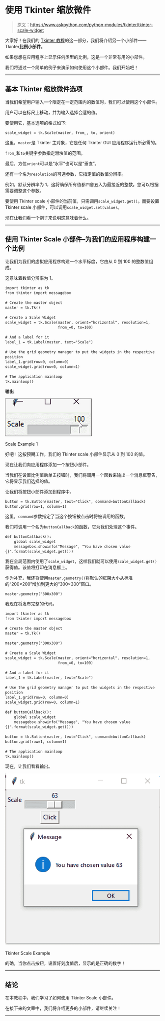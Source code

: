 # 使用 Tkinter 缩放微件

> 原文：<https://www.askpython.com/python-modules/tkinter/tkinter-scale-widget>

大家好！在我们的 [Tkinter 教程](https://www.askpython.com/python-modules/tkinter)的这一部分，我们将介绍另一个小部件——Tkinter**比例小部件**。

如果您想在应用程序上显示任何类型的比例，这是一个非常有用的小部件。

我们将通过一个简单的例子来演示如何使用这个小部件。我们开始吧！

* * *

## 基本 Tkinter 缩放微件选项

当我们希望用户输入一个限定在一定范围内的数值时，我们可以使用这个小部件。

用户可以在标尺上移动，并为输入选择合适的值。

要使用它，基本选项的格式如下:

```
scale_widget = tk.Scale(master, from_, to, orient)

```

这里，`master`是 Tkinter 主对象，它是任何 Tkinter GUI 应用程序运行所必需的。

`from_`和`to`关键字参数指定滑块值的范围。

最后，方位`orient`可以是“水平”也可以是“垂直”。

还有一个名为`resolution`的可选参数，它指定值的数值分辨率。

例如，默认分辨率为 1，这将确保所有值都四舍五入为最接近的整数。您可以根据需要调整这个参数。

要使用 Tkinter scale 小部件的当前值，只需调用`scale_widget.get()`。而要设置 Tkinter scale 小部件，可以调用`scale_widget.set(value)`。

现在让我们看一个例子来说明这意味着什么。

* * *

## 使用 Tkinter Scale 小部件–为我们的应用程序构建一个比例

让我们为我们的虚拟应用程序构建一个水平标度，它由从 0 到 100 的整数值组成。

这意味着数值分辨率为 1。

```
import tkinter as tk
from tkinter import messagebox

# Create the master object
master = tk.Tk()

# Create a Scale Widget
scale_widget = tk.Scale(master, orient="horizontal", resolution=1,
                        from_=0, to=100)

# And a label for it
label_1 = tk.Label(master, text="Scale")

# Use the grid geometry manager to put the widgets in the respective position
label_1.grid(row=0, column=0)
scale_widget.grid(row=0, column=1)

# The application mainloop
tk.mainloop()

```

**输出**

![Scale Example 1](img/ccf5e41a23e4ac9b48c23b7d5c6976bc.png)

Scale Example 1

好吧！这按预期工作，我们的 Tkinter scale 小部件显示从 0 到 100 的值。

现在让我们向应用程序添加一个按钮小部件。

当我们在设置比例值后单击按钮时，我们将调用一个函数来输出一个消息框警告，它将显示我们选择的值。

让我们将按钮小部件添加到程序中。

```
button = tk.Button(master, text="Click", command=buttonCallback)
button.grid(row=1, column=1)

```

这里，`command`参数指定了当这个按钮被点击时将被调用的函数。

我们将调用一个名为`buttonCallback`的函数，它为我们处理这个事件。

```
def buttonCallback():
    global scale_widget
    messagebox.showinfo("Message", "You have chosen value {}".format(scale_widget.get()))

```

我在全局范围内使用了`scale_widget`，这样我们就可以使用`scale_widget.get()`获得值。该值将打印在消息框上。

作为补充，我还将使用`master.geometry()`将默认的框架大小从标准的“200×200”增加到更大的“300×300”窗口。

```
master.geometry("300x300")

```

我现在将发布完整的代码。

```
import tkinter as tk
from tkinter import messagebox

# Create the master object
master = tk.Tk()

master.geometry("300x300")

# Create a Scale Widget
scale_widget = tk.Scale(master, orient="horizontal", resolution=1,
                        from_=0, to=100)

# And a label for it
label_1 = tk.Label(master, text="Scale")

# Use the grid geometry manager to put the widgets in the respective position
label_1.grid(row=0, column=0)
scale_widget.grid(row=0, column=1)

def buttonCallback():
    global scale_widget
    messagebox.showinfo("Message", "You have chosen value {}".format(scale_widget.get()))

button = tk.Button(master, text="Click", command=buttonCallback)
button.grid(row=1, column=1)

# The application mainloop
tk.mainloop()

```

现在，让我们看看输出。

![Tkinter Scale Example](img/bb0fa387722c3c579816ba7dcf5ce594.png)

Tkinter Scale Example

的确，当你点击按钮，设置好刻度值后，显示的是正确的数字！

* * *

## 结论

在本教程中，我们学习了如何使用 Tkinter Scale 小部件。

在接下来的文章中，我们将介绍更多的小部件，请继续关注！

* * *
